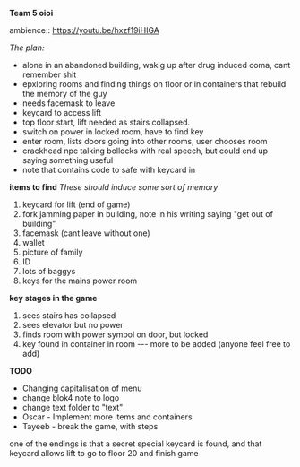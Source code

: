 **Team 5 oioi**

ambience:: https://youtu.be/hxzf19iHIGA

_The plan:_
- alone in an abandoned building, wakig up after drug induced coma, cant remember shit
- epxloring rooms and finding things on floor or in containers that rebuild the memory of the guy
- needs facemask to leave
- keycard to access lift
- top floor start, lift needed as stairs collapsed.
- switch on power in locked room, have to find key
- enter room, lists doors going into other rooms, user chooses room
- crackhead npc talking bollocks with real speech,  but could end up saying something useful
- note that contains code to safe with keycard in

**items to find** _These should induce some sort of memory_
1. keycard for lift (end of game)
2. fork jamming paper in building, note in his writing saying "get out of building"
3. facemask (cant leave without one)
4. wallet
5. picture of family
6. ID 
7. lots of baggys
8. keys for the mains power room

**key stages in the game**
1. sees stairs has collapsed
2. sees elevator but no power
3. finds room with power symbol on door, but locked
4. key found in container in room
--- more to be added (anyone feel free to add)

**TODO**
 - Changing capitalisation of menu
 - change blok4 note to logo
 - change text folder to "text"
 - Oscar - Implement more items and containers
 - Tayeeb - break the game, with steps
 
 one of the endings is that a secret special keycard is found, 
 and that keycard allows lift to go to floor 20 and finish game